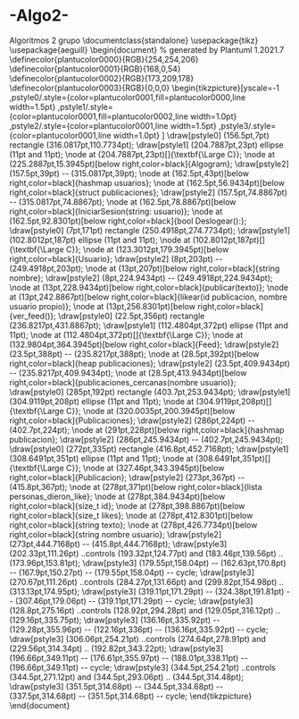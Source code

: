 # -Algo2-
Algoritmos 2 grupo
\documentclass{standalone}
\usepackage{tikz}
\usepackage{aeguill}
\begin{document}
% generated by Plantuml 1.2021.7       
\definecolor{plantucolor0000}{RGB}{254,254,206}
\definecolor{plantucolor0001}{RGB}{168,0,54}
\definecolor{plantucolor0002}{RGB}{173,209,178}
\definecolor{plantucolor0003}{RGB}{0,0,0}
\begin{tikzpicture}[yscale=-1
,pstyle0/.style={color=plantucolor0001,fill=plantucolor0000,line width=1.5pt}
,pstyle1/.style={color=plantucolor0001,fill=plantucolor0002,line width=1.0pt}
,pstyle2/.style={color=plantucolor0001,line width=1.5pt}
,pstyle3/.style={color=plantucolor0001,line width=1.0pt}
]
\draw[pstyle0] (156.5pt,7pt) rectangle (316.0817pt,110.7734pt);
\draw[pstyle1] (204.7887pt,23pt) ellipse (11pt and 11pt);
\node at (204.7887pt,23pt)[]{\textbf{\Large C}};
\node at (225.2887pt,15.3945pt)[below right,color=black]{Algogram};
\draw[pstyle2] (157.5pt,39pt) -- (315.0817pt,39pt);
\node at (162.5pt,43pt)[below right,color=black]{hashmap usuarios};
\node at (162.5pt,56.9434pt)[below right,color=black]{struct publicaciones};
\draw[pstyle2] (157.5pt,74.8867pt) -- (315.0817pt,74.8867pt);
\node at (162.5pt,78.8867pt)[below right,color=black]{IniciarSesion(string: usuario)};
\node at (162.5pt,92.8301pt)[below right,color=black]{bool Deslogear():};
\draw[pstyle0] (7pt,171pt) rectangle (250.4918pt,274.7734pt);
\draw[pstyle1] (102.8012pt,187pt) ellipse (11pt and 11pt);
\node at (102.8012pt,187pt)[]{\textbf{\Large C}};
\node at (123.3012pt,179.3945pt)[below right,color=black]{Usuario};
\draw[pstyle2] (8pt,203pt) -- (249.4918pt,203pt);
\node at (13pt,207pt)[below right,color=black]{string nombre};
\draw[pstyle2] (8pt,224.9434pt) -- (249.4918pt,224.9434pt);
\node at (13pt,228.9434pt)[below right,color=black]{publicar(texto)};
\node at (13pt,242.8867pt)[below right,color=black]{likear(id publicacion, nombre usuario propio)};
\node at (13pt,256.8301pt)[below right,color=black]{ver\_feed()};
\draw[pstyle0] (22.5pt,356pt) rectangle (236.8217pt,431.8867pt);
\draw[pstyle1] (112.4804pt,372pt) ellipse (11pt and 11pt);
\node at (112.4804pt,372pt)[]{\textbf{\Large C}};
\node at (132.9804pt,364.3945pt)[below right,color=black]{Feed};
\draw[pstyle2] (23.5pt,388pt) -- (235.8217pt,388pt);
\node at (28.5pt,392pt)[below right,color=black]{heap publicaciones};
\draw[pstyle2] (23.5pt,409.9434pt) -- (235.8217pt,409.9434pt);
\node at (28.5pt,413.9434pt)[below right,color=black]{publicaciones\_cercanas(nombre usuario)};
\draw[pstyle0] (285pt,192pt) rectangle (403.7pt,253.9434pt);
\draw[pstyle1] (304.9119pt,208pt) ellipse (11pt and 11pt);
\node at (304.9119pt,208pt)[]{\textbf{\Large C}};
\node at (320.0035pt,200.3945pt)[below right,color=black]{Publicaciones};
\draw[pstyle2] (286pt,224pt) -- (402.7pt,224pt);
\node at (291pt,228pt)[below right,color=black]{hashmap publicacion};
\draw[pstyle2] (286pt,245.9434pt) -- (402.7pt,245.9434pt);
\draw[pstyle0] (272pt,335pt) rectangle (416.8pt,452.7168pt);
\draw[pstyle1] (308.6491pt,351pt) ellipse (11pt and 11pt);
\node at (308.6491pt,351pt)[]{\textbf{\Large C}};
\node at (327.46pt,343.3945pt)[below right,color=black]{Publicacion};
\draw[pstyle2] (273pt,367pt) -- (415.8pt,367pt);
\node at (278pt,371pt)[below right,color=black]{lista personas\_dieron\_like};
\node at (278pt,384.9434pt)[below right,color=black]{size\_t id};
\node at (278pt,398.8867pt)[below right,color=black]{size\_t likes};
\node at (278pt,412.8301pt)[below right,color=black]{string texto};
\node at (278pt,426.7734pt)[below right,color=black]{string nombre usuario};
\draw[pstyle2] (273pt,444.7168pt) -- (415.8pt,444.7168pt);
\draw[pstyle3] (202.33pt,111.26pt) ..controls (193.32pt,124.77pt) and (183.46pt,139.56pt) .. (173.96pt,153.81pt);
\draw[pstyle3] (179.55pt,158.04pt) -- (162.63pt,170.8pt) -- (167.9pt,150.27pt) -- (179.55pt,158.04pt) -- cycle;
\draw[pstyle3] (270.67pt,111.26pt) ..controls (284.27pt,131.66pt) and (299.82pt,154.98pt) .. (313.13pt,174.95pt);
\draw[pstyle3] (319.11pt,171.29pt) -- (324.38pt,191.81pt) -- (307.46pt,179.06pt) -- (319.11pt,171.29pt) -- cycle;
\draw[pstyle3] (128.8pt,275.16pt) ..controls (128.92pt,294.28pt) and (129.05pt,316.12pt) .. (129.16pt,335.75pt);
\draw[pstyle3] (136.16pt,335.92pt) -- (129.28pt,355.96pt) -- (122.16pt,336pt) -- (136.16pt,335.92pt) -- cycle;
\draw[pstyle3] (306.06pt,254.21pt) ..controls (274.64pt,278.91pt) and (229.56pt,314.34pt) .. (192.82pt,343.22pt);
\draw[pstyle3] (196.66pt,349.11pt) -- (176.61pt,355.97pt) -- (188.01pt,338.11pt) -- (196.66pt,349.11pt) -- cycle;
\draw[pstyle3] (344.5pt,254.21pt) ..controls (344.5pt,271.12pt) and (344.5pt,293.06pt) .. (344.5pt,314.48pt);
\draw[pstyle3] (351.5pt,314.68pt) -- (344.5pt,334.68pt) -- (337.5pt,314.68pt) -- (351.5pt,314.68pt) -- cycle;
\end{tikzpicture}
\end{document}
